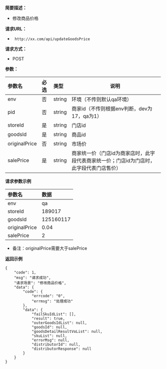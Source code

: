     
**简要描述：** 

- 修改商品价格

**请求URL：** 
- ` http://xx.com/api/updateGoodsPrice`
  
**请求方式：**
- POST 

**参数：** 

|参数名|必选|类型|说明|
|:----    |:---|:----- |-----   |
|env |否  |string |环境（不传则默认qa环境）   |
|pid |否  |string |商家id（不传则根据env判断，dev为17，qa为1）   |
|storeId |是  |string | 门店id|
|goodsId     |是  |string | 商品id    |
|originalPrice     |否  |string | 市场价    |
|salePrice     |是  |string | 商家统一价（门店id为商家店时，此字段代表商家统一价；门店id为门店时，此字段代表门店售价）   |

**请求参数示例**

|参数名|数据|
|:----    |:-------    |
|env	  |qa     |
|storeId |189017 |
|goodsId |125160117 |
|originalPrice |0.04|
|salePrice |2 |

- 备注：originalPrice需要大于salePrice

 **返回示例**

``` 
{
    "code": 1,
    "msg": "请求成功",
    "请求场景": "修改商品价格",
    "data": {
        "code": {
            "errcode": "0",
            "errmsg": "处理成功"
        },
        "data": {
            "failSkuIdList": [],
            "result": true,
            "outerGoodsIdList": null,
            "goodsId": null,
            "goodsDetailResultVoList": null,
            "skuList": null,
            "errorMsg": null,
            "distributorId": null,
            "distributorResponse": null
        }
    }
}
```


